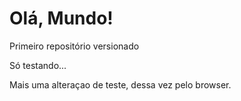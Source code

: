 # Olá, Mundo!
Primeiro repositório versionado

Só testando...

Mais uma alteraçao de teste, dessa vez pelo browser.
